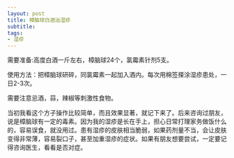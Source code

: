 ```yaml
---
layout: post
title: 樟脑球白酒治湿疹 
subtitle: 
tags:
- 湿疹
---
```


需要准备:高度白酒一斤左右，樟脑球24个，氯霉素针剂5支。

使用方法：把樟脑球研碎，同氯霉素一起加入酒内。每次用棉签搽涂湿疹患处，一日2-3次。

需要注意忌酒，蒜，辣椒等刺激性食物。

当初我看这个方子操作比较简单，而且效果显著，就记下来了。后来咨询过朋友，说是樟脑球有一定的毒素。因为我的湿疹是长在手上，担心日常打理家务做饭什么的，容易误食，就没用过。患有湿疹的皮肤相当脆弱，如果药剂量不当，会让皮肤变得非常薄，容易裂口子，甚至加重湿疹的症状。如果有朋友想要尝试，一定要记得咨询医生，看看是否对症。
			  

